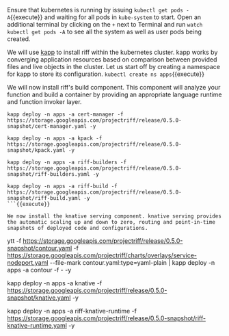 Ensure that kubernetes is running by issuing `kubectl get pods -A`{{execute}} and waiting for all pods in `kube-system` to start.
Open an additional terminal by clicking on the `+` next to Terminal and run `watch kubectl get pods -A` to see all the system as well as user pods being created.

We will use [kapp](https://get-kapp.io/) to install riff within the kubernetes cluster. kapp works by converging application resources based on comparison between provided files and live objects in the cluster.
Let us start off by creating a namespace for kapp to store its configuration.
`kubectl create ns apps`{{execute}}

We will now install riff's build component. This component will analyze your function and build a container by providing an appropriate language runtime and function invoker layer.

```
kapp deploy -n apps -a cert-manager -f https://storage.googleapis.com/projectriff/release/0.5.0-snapshot/cert-manager.yaml -y

kapp deploy -n apps -a kpack -f https://storage.googleapis.com/projectriff/release/0.5.0-snapshot/kpack.yaml -y

kapp deploy -n apps -a riff-builders -f https://storage.googleapis.com/projectriff/release/0.5.0-snapshot/riff-builders.yaml -y

kapp deploy -n apps -a riff-build -f https://storage.googleapis.com/projectriff/release/0.5.0-snapshot/riff-build.yaml -y
```{{execute}}

We now install the knative serving component. knative serving provides the automatic scaling up and down to zero, routing and point-in-time snapshots of deployed code and configurations.

```
ytt -f https://storage.googleapis.com/projectriff/release/0.5.0-snapshot/contour.yaml -f https://storage.googleapis.com/projectriff/charts/overlays/service-nodeport.yaml --file-mark contour.yaml:type=yaml-plain | kapp deploy -n apps -a contour -f - -y

kapp deploy -n apps -a knative -f https://storage.googleapis.com/projectriff/release/0.5.0-snapshot/knative.yaml -y

kapp deploy -n apps -a riff-knative-runtime -f https://storage.googleapis.com/projectriff/release/0.5.0-snapshot/riff-knative-runtime.yaml -y
```{{execute}}
